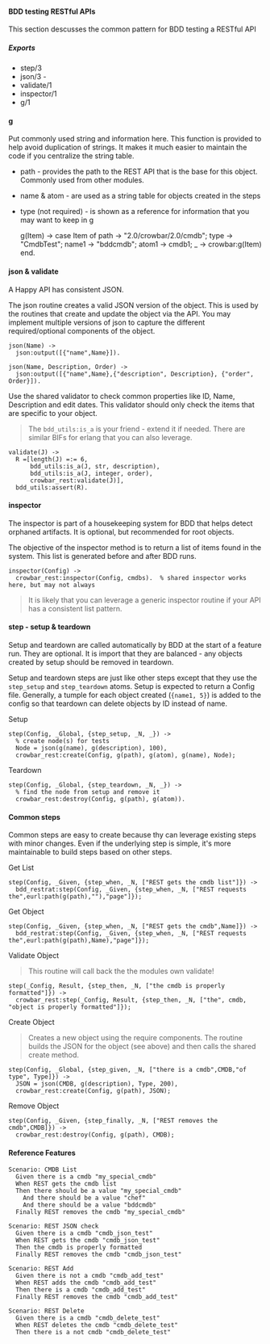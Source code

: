 #### BDD testing RESTful APIs

This section descusses the common pattern for BDD testing a RESTful API


##### Exports

* step/3
* json/3 -
* validate/1
* inspector/1
* g/1

#### g

Put commonly used string and information here.  This function is provided to help avoid duplication of strings.  It makes it much easier to maintain the code if you centralize the string table.

* path - provides the path to the REST API that is the base for this object.  Commonly used from other modules.
* name & atom - are used as a string table for objects created in the steps
* type (not required) - is shown as a reference for information that you may want to keep in g

    g(Item) ->
      case Item of
        path -> "2.0/crowbar/2.0/cmdb";
        type -> "CmdbTest";
        name1 -> "bddcmdb";
        atom1 -> cmdb1;
        _ -> crowbar:g(Item)
      end.

#### json & validate

A Happy API has consistent JSON.

The json routine creates a valid JSON version of the object.  This is used by the routines that create and update the object via the API.  You may implement multiple versions of json to capture the different required/optional components of the object.

    json(Name) ->
      json:output([{"name",Name}]).

    json(Name, Description, Order) ->
      json:output([{"name",Name},{"description", Description}, {"order", Order}]).

Use the shared validator to check common properties like ID, Name, Description and edit dates.  This validator should only check the items that are specific to your object.

> The `bdd_utils:is_a` is your friend - extend it if needed.  There are similar BIFs for erlang that you can also leverage.

    validate(J) ->
      R =[length(J) =:= 6,
          bdd_utils:is_a(J, str, description),
          bdd_utils:is_a(J, integer, order),
          crowbar_rest:validate(J)],
      bdd_utils:assert(R).

#### inspector

The inspector is part of a housekeeping system for BDD that helps detect orphaned artifacts.  It is optional, but recommended for root objects.

The objective of the inspector method is to return a list of items found in the system.  This list is generated before and after BDD runs.

    inspector(Config) ->
      crowbar_rest:inspector(Config, cmdbs).  % shared inspector works here, but may not always

> It is likely that you can leverage a generic inspector routine if your API has a consistent list pattern.

#### step - setup & teardown

Setup and teardown are called automatically by BDD at the start of a feature run.  They are optional.  It is import that they are balanced - any objects created by setup should be removed in teardown.

Setup and teardown steps are just like other steps except that they use the `step_setup` and `step_teardown` atoms.  Setup is expected to return a Config file.  Generally, a tumple for each object created (`{name1, 5}`) is added to the config so that teardown can delete objects by ID instead of name.

Setup

    step(Config, _Global, {step_setup, _N, _}) ->
      % create node(s) for tests
      Node = json(g(name), g(description), 100),
      crowbar_rest:create(Config, g(path), g(atom), g(name), Node);

Teardown

    step(Config, _Global, {step_teardown, _N, _}) ->
      % find the node from setup and remove it
      crowbar_rest:destroy(Config, g(path), g(atom)).

#### Common steps

Common steps are easy to create because thy can leverage existing steps with minor changes.  Even if the underlying step is simple, it's more maintainable to build steps based on other steps.

Get List

    step(Config, _Given, {step_when, _N, ["REST gets the cmdb list"]}) ->
      bdd_restrat:step(Config, _Given, {step_when, _N, ["REST requests the",eurl:path(g(path),""),"page"]});

Get Object

    step(Config, _Given, {step_when, _N, ["REST gets the cmdb",Name]}) ->
      bdd_restrat:step(Config, _Given, {step_when, _N, ["REST requests the",eurl:path(g(path),Name),"page"]});

Validate Object

> This routine will call back the the modules own validate!

    step(_Config, Result, {step_then, _N, ["the cmdb is properly formatted"]}) ->
      crowbar_rest:step(_Config, Result, {step_then, _N, ["the", cmdb, "object is properly formatted"]});


Create Object

>Creates a new object using the require components.  The routine builds the JSON for the object (see above) and then calls the shared create method.

    step(Config, _Global, {step_given, _N, ["there is a cmdb",CMDB,"of type", Type]}) ->
      JSON = json(CMDB, g(description), Type, 200),
      crowbar_rest:create(Config, g(path), JSON);

Remove Object

    step(Config, _Given, {step_finally, _N, ["REST removes the cmdb",CMDB]}) ->
      crowbar_rest:destroy(Config, g(path), CMDB);

#### Reference Features

    Scenario: CMDB List
      Given there is a cmdb "my_special_cmdb"
      When REST gets the cmdb list
      Then there should be a value "my_special_cmdb"
        And there should be a value "chef"
        And there should be a value "bddcmdb"
      Finally REST removes the cmdb "my_special_cmdb"

    Scenario: REST JSON check
      Given there is a cmdb "cmdb_json_test"
      When REST gets the cmdb "cmdb_json_test"
      Then the cmdb is properly formatted
      Finally REST removes the cmdb "cmdb_json_test"

    Scenario: REST Add
      Given there is not a cmdb "cmdb_add_test"
      When REST adds the cmdb "cmdb_add_test"
      Then there is a cmdb "cmdb_add_test"
      Finally REST removes the cmdb "cmdb_add_test"

    Scenario: REST Delete
      Given there is a cmdb "cmdb_delete_test"
      When REST deletes the cmdb "cmdb_delete_test"
      Then there is a not cmdb "cmdb_delete_test"

